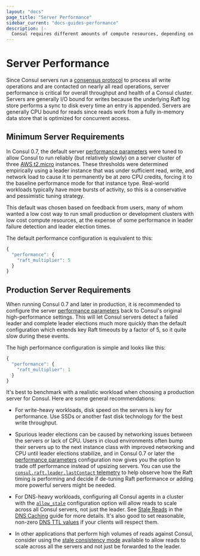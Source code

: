```yaml
---
layout: "docs"
page_title: "Server Performance"
sidebar_current: "docs-guides-performance"
description: |-
  Consul requires different amounts of compute resources, depending on cluster size and expected workload. This guide provides guidance on choosing compute resources.
---
```


# Server Performance

Since Consul servers run a [consensus protocol](/docs/internals/consensus.html) to
process all write operations and are contacted on nearly all read operations, server
performance is critical for overall throughput and health of a Consul cluster. Servers
are generally I/O bound for writes because the underlying Raft log store performs a sync
to disk every time an entry is appended. Servers are generally CPU bound for reads since
reads work from a fully in-memory data store that is optimized for concurrent access.

<a name="minimum"></a>
## Minimum Server Requirements

In Consul 0.7, the default server [performance parameters](/docs/agent/options.html#performance)
were tuned to allow Consul to run reliably (but relatively slowly) on a server cluster of three
[AWS t2.micro](https://aws.amazon.com/ec2/instance-types/) instances. These thresholds
were determined empirically using a leader instance that was under sufficient read, write,
and network load to cause it to permanently be at zero CPU credits, forcing it to the baseline
performance mode for that instance type. Real-world workloads typically have more bursts of
activity, so this is a conservative and pessimistic tuning strategy.

This default was chosen based on feedback from users, many of whom wanted a low cost way
to run small production or development clusters with low cost compute resources, at the
expense of some performance in leader failure detection and leader election times.

The default performance configuration is equivalent to this:

```javascript
{
  "performance": {
    "raft_multiplier": 5
  }
}
```

<a name="production"></a>
## Production Server Requirements

When running Consul 0.7 and later in production, it is recommended to configure the server
[performance parameters](/docs/agent/options.html#performance) back to Consul's original
high-performance settings. This will let Consul servers detect a failed leader and complete
leader elections much more quickly than the default configuration which extends key Raft
timeouts by a factor of 5, so it quite slow during these events.

The high performance configuration is simple and looks like this:

```javascript
{
  "performance": {
    "raft_multiplier": 1
  }
}
```

It's best to benchmark with a realistic workload when choosing a production server for Consul.
Here are some general recommendations:

* For write-heavy workloads, disk speed on the servers is key for performance. Use SSDs or
another fast disk technology for the best write throughput.

* <a name="last-contact"></a>Spurious leader elections can be caused by networking issues between
the servers or lack of CPU. Users in cloud environments often bump their servers up to the next
instance class with improved networking and CPU until leader elections stabilize, and in Consul
0.7 or later the [performance parameters](/docs/agent/options.html#performance) configuration
now gives you the option to trade off performance instead of upsizing servers. You can use the
[`consul.raft.leader.lastContact` telemetry](/docs/agent/telemetry.html#last-contact) to help
observe how the Raft timing is performing and decide if de-tuning Raft performance or adding
more powerful servers might be needed.

* For DNS-heavy workloads, configuring all Consul agents in a cluster with the
[`allow_stale`](/docs/agent/options.html#allow_stale) configuration option will allow reads to
scale across all Consul servers, not just the leader. See [Stale Reads](/docs/guides/dns-cache.html#stale)
in the [DNS Caching](/docs/guides/dns-cache.html) guide for more details. It's also good to set
reasonable, non-zero [DNS TTL values](/docs/guides/dns-cache.html#ttl) if your clients will
respect them.

* In other applications that perform high volumes of reads against Consul, consider using the
[stale consistency mode](/docs/agent/http.html#consistency) available to allow reads to scale
across all the servers and not just be forwarded to the leader.
